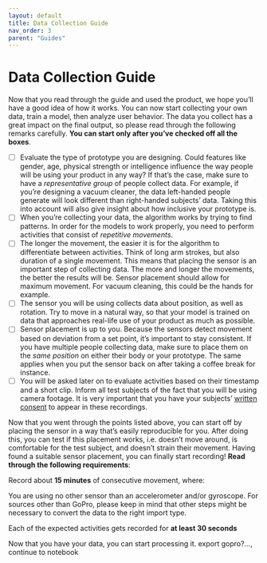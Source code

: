 ```yaml
---
layout: default
title: Data Collection Guide
nav_order: 3
parent: "Guides"
---
```


# Data Collection Guide

Now that you read through the guide and used the product, we hope you’ll have a good idea of how it works. 
You can now start collecting your own data, train a model, then analyze user behavior. The data you collect has a great impact on the final output, so please read through the following remarks carefully. 
**You can start only after you’ve checked off all the boxes**.

- [ ] Evaluate the type of prototype you are designing. Could features like gender, age, physical strength or intelligence influence the way people will be using your product in any way? If that’s the case, make sure to have a _representative group_ of people collect data. For example, if you’re designing a vacuum cleaner, the data left-handed people generate will look different than right-handed subjects’ data. Taking this into account will also give insight about how inclusive your prototype is.
- [ ] When you’re collecting your data, the algorithm works by trying to find patterns. In order for the models to work properly, you need to perform activities that consist of _repetitive movements_. 
- [ ] The longer the movement, the easier it is for the algorithm to differentiate between activities. Think of long arm strokes, but also duration of a single movement. This means that placing the sensor is an important step of collecting data. The more and longer the movements, the better the results will be. Sensor placement should allow for maximum movement. For vacuum cleaning, this could be the hands for example.
- [ ] The sensor you will be using collects data about position, as well as rotation. Try to move in a natural way, so that your model is trained on data that approaches real-life use of your product as much as possible. 
- [ ] Sensor placement is up to you. Because the sensors detect movement based on deviation from a set point, it’s important to stay consistent. If you have multiple people collecting data, make sure to place them on the _same position_ on either their body or your prototype. The same applies when you put the sensor back on after taking a coffee break for instance.
- [ ] You will be asked later on to evaluate activities based on their timestamp and a short clip. Inform all test subjects of the fact that you will be using camera footage. It is very important that you have your subjects’ [written consent](iot-ml-design-kit/consent_form_for_data_collection.pdf) to appear in these recordings. 

Now that you went through the points listed above, you can start off by placing the sensor in a way that’s easily reproducible for you. After doing this, you can test if this placement works, i.e. doesn’t move around, is comfortable for the test subject, and doesn’t strain their movement. Having found a suitable sensor placement, you can finally start recording! **Read through the following requirements**:

Record about **15 minutes** of consecutive movement, where:

You are using no other sensor than an accelerometer and/or gyroscope. For sources other than GoPro, please keep in mind that other steps might be necessary to convert the data to the right import type.

Each of the expected activities gets recorded for **at least 30 seconds**

Now that you have your data, you can start processing it. export gopro?..., continue to notebook
